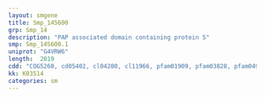 ```yaml
---
layout: smgene
title: Smp_145600
grp: Smp_14
description: "PAP associated domain containing protein 5"
smp: Smp_145600.1
uniprot: "G4VRW6"
length:  2019
cdd: "COG5260, cd05402, cl04280, cl11966, pfam01909, pfam03828, pfam04928"
kk: K03514
categories: sm
---
```

